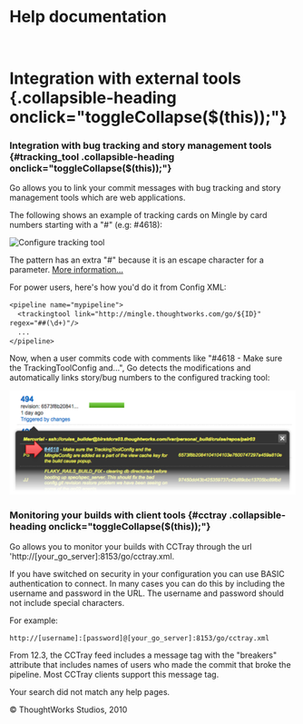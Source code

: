 Help documentation
==================

 

Integration with external tools {.collapsible-heading onclick="toggleCollapse($(this));"}
===============================

### Integration with bug tracking and story management tools {#tracking_tool .collapsible-heading onclick="toggleCollapse($(this));"}

Go allows you to link your commit messages with bug tracking and story
management tools which are web applications.

The following shows an example of tracking cards on Mingle by card
numbers starting with a "\#" (e.g: \#4618):

![Configure tracking
tool](../resources/images/cruise/pipeline_tracking_tool.png)

The pattern has an extra "\#" because it is an escape character for a
parameter. [More
information...](admin_use_parameters_in_configuration.html)

For power users, here's how you'd do it from Config XML:

``` {.code}
<pipeline name="mypipeline">  
  <trackingtool link="http://mingle.thoughtworks.com/go/${ID}" regex="##(\d+)"/>  
  ...
</pipeline>
```

Now, when a user commits code with comments like "\#4618 - Make sure the
TrackingToolConfig and...", Go detects the modifications and
automatically links story/bug numbers to the configured tracking tool:

![](../resources/images/cruise/pipeline_activity_tracking_tool.png)

### Monitoring your builds with client tools {#cctray .collapsible-heading onclick="toggleCollapse($(this));"}

Go allows you to monitor your builds with CCTray through the url
'http://[your\_go\_server]:8153/go/cctray.xml.

If you have switched on security in your configuration you can use BASIC
authentication to connect. In many cases you can do this by including
the username and password in the URL. The username and password should
not include special characters.

For example:

``` {.code}
http://[username]:[password]@[your_go_server]:8153/go/cctray.xml
```

From 12.3, the CCTray feed includes a message tag with the "breakers"
attribute that includes names of users who made the commit that broke
the pipeline. Most CCTray clients support this message tag.

Your search did not match any help pages.



© ThoughtWorks Studios, 2010

